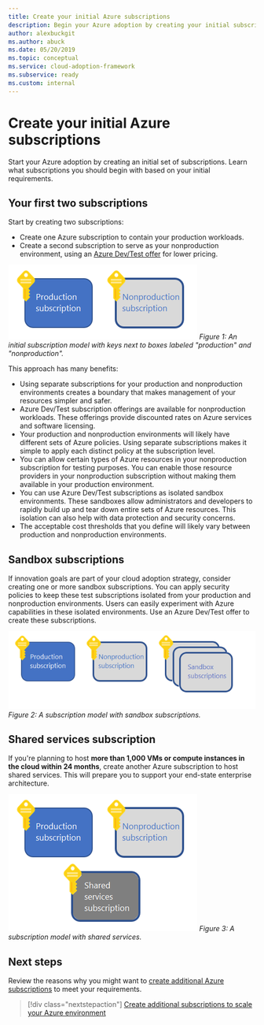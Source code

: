 ```yaml
---
title: Create your initial Azure subscriptions
description: Begin your Azure adoption by creating your initial subscriptions.
author: alexbuckgit
ms.author: abuck
ms.date: 05/20/2019
ms.topic: conceptual
ms.service: cloud-adoption-framework
ms.subservice: ready
ms.custom: internal
---
```


# Create your initial Azure subscriptions

Start your Azure adoption by creating an initial set of subscriptions. Learn what subscriptions you should begin with based on your initial requirements.

## Your first two subscriptions

Start by creating two subscriptions:

- Create one Azure subscription to contain your production workloads.
- Create a second subscription to serve as your nonproduction environment, using an [Azure Dev/Test offer](https://azure.microsoft.com/pricing/dev-test/) for lower pricing.

![An initial subscription model showing keys next to boxes labeled **production** and **nonproduction**](../../_images/ready/initial-subscription-model.png)
*Figure 1: An initial subscription model with keys next to boxes labeled "production" and "nonproduction".*

This approach has many benefits:

- Using separate subscriptions for your production and nonproduction environments creates a boundary that makes management of your resources simpler and safer.
- Azure Dev/Test subscription offerings are available for nonproduction workloads. These offerings provide discounted rates on Azure services and software licensing.
- Your production and nonproduction environments will likely have different sets of Azure policies. Using separate subscriptions makes it simple to apply each distinct policy at the subscription level.
- You can allow certain types of Azure resources in your nonproduction subscription for testing purposes. You can enable those resource providers in your nonproduction subscription without making them available in your production environment.
- You can use Azure Dev/Test subscriptions as isolated sandbox environments. These sandboxes allow administrators and developers to rapidly build up and tear down entire sets of Azure resources. This isolation can also help with data protection and security concerns.
- The acceptable cost thresholds that you define will likely vary between production and nonproduction environments.

## Sandbox subscriptions

If innovation goals are part of your cloud adoption strategy, consider creating one or more sandbox subscriptions. You can apply security policies to keep these test subscriptions isolated from your production and nonproduction environments. Users can easily experiment with Azure capabilities in these isolated environments. Use an Azure Dev/Test offer to create these subscriptions.

![An initial subscription model showing keys next to boxes labeled **production**, **nonproduction**, and **sandboxes**](../../_images/ready/initial-subscription-model-with-sandboxes.png)
*Figure 2: A subscription model with sandbox subscriptions.*

## Shared services subscription

If you're planning to host **more than 1,000 VMs or compute instances in the cloud within 24 months**, create another Azure subscription to host shared services. This will prepare you to support your end-state enterprise architecture.

![An initial subscription model showing keys next to boxes labeled **production** and **shared services**](../../_images/ready/initial-subscription-model-with-shared-services.png)
*Figure 3: A subscription model with shared services.*

## Next steps

Review the reasons why you might want to [create additional Azure subscriptions](./scale-subscriptions.md) to meet your requirements.

> [!div class="nextstepaction"]
> [Create additional subscriptions to scale your Azure environment](./scale-subscriptions.md)
